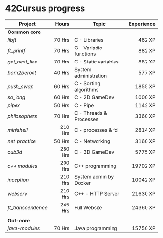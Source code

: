 # 42Cursus progress

| Project                                 | Hours    | Topic                     | Experience |
| --------------------------------------- |---------:| ------------------------- | ---------: |
| **Common core**                         |          |                           |            |
| *libft*                                 | 70 Hrs   | C - Libraries             | 462 XP     |
| *ft_printf*                             | 70 Hrs   | C - Variadic functions    | 882 XP     |
| *get_next_line*                         | 70 Hrs   | C - Static variables      | 882 XP     |
| *born2beroot*                           | 40 Hrs   | System administration     | 577 XP     |
| *push_swap*                             | 60 Hrs   | C - Sorting algorithms    | 1855 XP    |
| *so_long*                               | 60 Hrs   | C - 2D GameDev            | 1000 XP    |
| *pipex*                                 | 50 Hrs   | C - Pipe                  | 1142 XP    |
| *philosophers*                          | 70 Hrs   | C - Threads & Processes   | 3360 XP    |
| *minishell*                             | 210 Hrs  | C - processes & fd        | 2814 XP    |
| *net_practice*                          | 50 Hrs   | C - Networking            | 3160 XP    |
| *cub3d*                                 | 280 Hrs  | C - 3D GameDev            | 5775 XP    |
| *c++ modules*                           | 200 Hrs  | C++ programming           | 19702 XP   |
| *inception*                             | 210 Hrs  | System admin by Docker    | 10042 XP   |
| *webserv*                               | 210 Hrs  | C++ - HTTP Server         | 21630 XP   |
| *ft_transcendence*                      | 245 Hrs  | Full Website              | 24360 XP   |
|                                         |          |                           |            |
| **Out-core**                            |          |                           |            |
| *java-modules*                          | 70 Hrs   | Java programming          | 15750 XP   |
